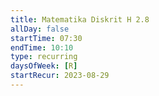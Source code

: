 ```yaml
---
title: Matematika Diskrit H 2.8
allDay: false
startTime: 07:30
endTime: 10:10
type: recurring
daysOfWeek: [R]
startRecur: 2023-08-29
---
```

